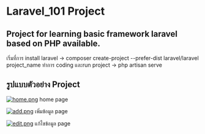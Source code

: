 # Laravel_101 Project

## Project for learning basic framework laravel based on PHP available.
เริ่มที่การ install laravel -> composer create-project --prefer-dist laravel/laravel project_name
ทำการ coding และrun project -> php artisan serve

## รูปแบบตัวอย่าง Project 
[![home.png](https://i.postimg.cc/3wV2ChJc/home.png)](https://postimg.cc/67V7tDZr)
home page 

[![add.png](https://i.postimg.cc/TY0mNg3m/add.png)](https://postimg.cc/MvcvvcRK)
เพิ่มข้อมูล page

[![edit.png](https://i.postimg.cc/ht3mcnxt/edit.png)](https://postimg.cc/sM7x4twk)
แก้ไขข้อมูล page
